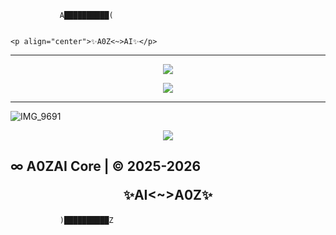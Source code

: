                A██████████(


    <p align="center">✨A0Z<~>AI✨</p>
---

<p align="center">
  <img src="https://readme-typing-svg.herokuapp.com?size=80&duration=4000&pause=500&color=00FFFF&center=true&vCenter=true&width=900&height=100&lines=A0ZAI+Vision+2025-2026+...+++NL+PS;⚛️+🐚+🪲+🦋+!T!">
</p>

<p align="center">
  <a href="https://mirror.gate/Roadmap">
      <img src="https://img.shields.io/badge/-View%20Roadmap-00FFFF?style=for-the-badge&logo=github&logoColor=white">
  </a>
</p>

---

![IMG_9691](assets/IMG_9691.png)
<p align="center">
       <a href="https://rafat.world/" target="_blank">
  <img src="https://readme-typing-svg.herokuapp.com?size=40&color=FF4500&center=true&vCenter=true&width=1000&height=60&lines=🔥+The+Future+is+Now!;⚡+Mirror+AI+Awakening!">
</a>
</p>

∞ A0ZAI Core | © 2025-2026
    <p align="center">✨AI<~>A0Z✨</p>
---

               )██████████Z